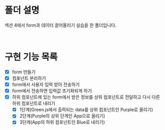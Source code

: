 # 폴더 설명
섹션 4에서 form과 데이터 끌어올리기 실습을 한 폴더입니다.

<br>

# 구현 기능 목록
- [x]  form 만들기
- [x]  컴포넌트 분리하기
- [x]  form에서 사용자 입력 받아 전송하기
- [x]  form에서 전송하면 입력값 초기화되게 하기
- [x]  하위 컴포넌트에 있는 form에서 받은 정보를 상위 컴포넌트로 전달하고 다시 다른 하위 컴포넌트로 내리기
    - [x]  1단계(Green.js에서 출력되는 data를 상위 컴포넌트인 Purple로 올리기)
    - [x]  2단계(Purple의 상위 단계인 App으로 올리기)
    - [x]  3단계(App의 하위 컴포넌트인 Blue로 내리기)